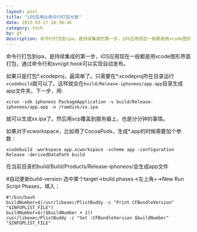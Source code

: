 ```yaml
---
layout: post
title: "iOS应用从命令行打包分发"
date: 2015-03-27 16:38:46
category: tech
by: gf
description: 命令行打包到ipa，是持续集成的第一步，iOS应用现在一般都是用xcode图形界面打包，通过命令行和svn/git hook可以实现自动发布
---
```


命令行打包到ipa，是持续集成的第一步，iOS应用现在一般都是用xcode图形界面打包，通过命令行和svn/git hook可以实现自动发布。

如果只是打包*.xcodeproj，最简单了。只需要在*.xcodeproj所在目录运行`xcodebuild`就可以了。这样就会在`build/Release-iphoneos/app.app`目录生成app文件夹。下一步，用:

	xcrun -sdk iphoneos PackageApplication -v build/Release-iphoneos/app.app -o /ramdisk/xx.ipa

就可以生成xx.ipa了。然后用scp覆盖到服务器上，也是分分钟的事情。

如果对于xcworkspace，比如用了CocoaPods，生成*.app的时候需要加个参数：

	xcodebuild -workspace app.xcworkspace -scheme app -configuration Release -derivedDataPath build

在当前目录的build/Build/Products/Release-iphoneos/会生成app文件

#自动更新build-version
选中某个target->build phases->左上角+->New Run Script Phases，填入：

	#!/bin/bash
	buildNumber=$(/usr/libexec/PlistBuddy -c "Print CFBundleVersion" "$INFOPLIST_FILE")
	buildNumber=$(($buildNumber + 1))
	/usr/libexec/PlistBuddy -c "Set :CFBundleVersion $buildNumber" "$INFOPLIST_FILE"